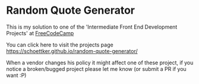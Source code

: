 # Random Quote Generator
This is my solution to one of the 'Intermediate Front End Development Projects' at [FreeCodeCamp](https://www.freecodecamp.com)


You can click here to visit the projects page <https://schoettker.github.io/random-quote-generator/>


When a vendor changes his policy it might affect one of these project, if you notice a broken/bugged project please let me know (or submit a PR if you want :P)
